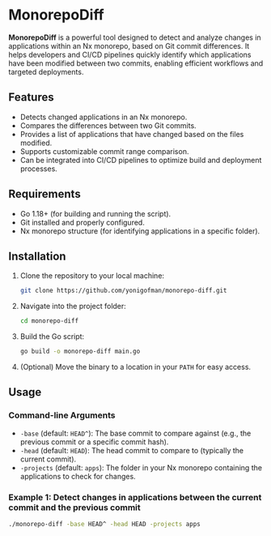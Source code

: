# MonorepoDiff

**MonorepoDiff** is a powerful tool designed to detect and analyze changes in applications within an Nx monorepo, based on Git commit differences. It helps developers and CI/CD pipelines quickly identify which applications have been modified between two commits, enabling efficient workflows and targeted deployments.

## Features

- Detects changed applications in an Nx monorepo.
- Compares the differences between two Git commits.
- Provides a list of applications that have changed based on the files modified.
- Supports customizable commit range comparison.
- Can be integrated into CI/CD pipelines to optimize build and deployment processes.

## Requirements

- Go 1.18+ (for building and running the script).
- Git installed and properly configured.
- Nx monorepo structure (for identifying applications in a specific folder).

## Installation

1. Clone the repository to your local machine:
    ```bash
    git clone https://github.com/yonigofman/monorepo-diff.git
    ```

2. Navigate into the project folder:
    ```bash
    cd monorepo-diff
    ```

3. Build the Go script:
    ```bash
    go build -o monorepo-diff main.go
    ```

4. (Optional) Move the binary to a location in your `PATH` for easy access.

## Usage

### Command-line Arguments

- `-base` (default: `HEAD^`): The base commit to compare against (e.g., the previous commit or a specific commit hash).
- `-head` (default: `HEAD`): The head commit to compare to (typically the current commit).
- `-projects` (default: `apps`): The folder in your Nx monorepo containing the applications to check for changes.

### Example 1: Detect changes in applications between the current commit and the previous commit

```bash
./monorepo-diff -base HEAD^ -head HEAD -projects apps
